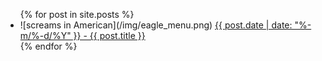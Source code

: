 <ul>
  {% for post in site.posts %}
    <li>
      ![screams in American](/img/eagle_menu.png) <a href="{{ post.url }}">{{ post.date | date: "%-m/%-d/%Y" }} - {{ post.title }}</a>
    </li>
  {% endfor %}
</ul>
